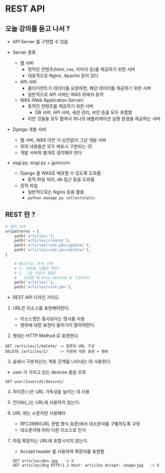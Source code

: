 # REST API

## 오늘 강의를 듣고 나서 ?

- API Server 를 구현할 수 있음

- Server 종류
  - 웹 서버
    - 정적인 콘텐츠(html, css, 이미지 등)를 제공하기 위한 서버
    - 대표적으로 Nginx, Apache 등이 있다
  - API 서버
    - 클라이언트가 데이터를 요청하면, 해당 데이터를 제공하기 위한 서버
    - 일반적으로 API 서버는 WAS 위에서 동작
  - WAS (Web Application Server)
    - 동적인 컨텐츠를 제공하기 위한 서버
      - DB 서버, API 서버, 세션 관리, 보안 등을 모두 포함함
    - 이런 것들을 모두 합쳐서 하나의 애플리케이션 실행 환경을 제공하는 서버

- Django 개발 서버
  - 웹 서버, WAS 이런 거 상관없이 그냥 개발 서버
  - 위의 내용들은 모두 배포시 구분되는 것! 
  - 개발 서버와 별개로 생각해야 한다

- asgi.py, wsgi.py + gunicorn
  - Django 를 WAS로 배포할 수 있도록 도와줌 
    - 동적 파일 처리, db 접근 등을 도와줌
  - 정적 파일
    - 일반적으로는 Nginx 등을 활용
    - `python manage.py collectstatic`
 


## REST 란 ?

```python
# 예전 버전
urlpatterns = {
    path('articles/'),
    path('articles/create/'),
    path('articles/<int:pk>/update/'),
    path('articles/<int:pk>/delete/'),
}

    # RESTful 하게 구현
    # 1. 자원을 식별만 하자!
    # 2. 그럼 자원의 행동?
    #   요청할 때 http method 로 구분하자!
    path('articles/'),
    path('articles/<int:pk>'),
```

- REST API 디자인 가이드

1. URL은 리소스를 표현해야한다.
   - 리소스명은 동사보다는 명사를 사용
   - 행위에 대한 표현이 들어가지 말아야한다.

2. 행위는 HTTP Method 로 표현한다.

```
GET /articles/1/delete/ -> 잘못된 URL 구성
DELETE /articles/1/     -> 자원에 대한 표현 + 행위
```

3. 슬래시 구분자(/)는 계층 관계를 나타내는 데 사용한다.

- user 가 가지고 있는 devices 들을 조회

`GET user/{userid}/devices/`

4. 하이픈(-)은 URL 가독성을 높이는 데 사용

5. 언더바(_)는 URL에 사용하지 않는다.

6. URL 에는 소문자만 사용해라 
   - RFC3986(URL 문법 형식 표준)에서 대소문자를 구별하도록 규정
   - 대소문자에 따라 다른 리소스로 인식

7. 파일 확장자는 URL에 포함시키지 않는다.
   - Accept header 를 사용하여 확장자를 표현함
    ```
    GET articles/don.jpg   -> X
    GET articles/dog HTTP/1.1 Host: articles Accept: image/jpg   -> O 
    ```
